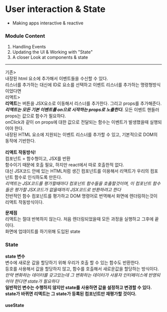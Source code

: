 # User interaction & State
- Making apps interactive & reactive

### Module Content
1. Handling Events
2. Updating the UI & Working with "State"
3. A closer Look at components & state
---------------------------------------------
기존> <br> 
내장된 html 요소에 추가해서 이벤트들을 수신할 수 있다.<br>
리스너를 추가하는 대신에 ID로 요소를 선택하고 이벤트 리스너를 추가하는 명령형방식이었다면<br>
리액트> <br>
**리액트**는 버튼을 JSX요소로 이동해서 리스너를 추가한다. 그리고 props를 추가해준다. <br>
***리액트는 모든 기본 이벤트를 on으로 시작하는 props로 노출한다.***
모든 이벤트 핸들러 props는 값으로 함수가 필요하다. <br>
onClick과 같이 on props에 대한 값으로 전달되는 함수는 이벤트가 발생했을때 실행되어야 한다. <br>
내장된 HTML 요소에 지원되는 이벤트 리스너를 추가할 수 있고, 기본적으로 DOM의 동작에 기반한다.<br>
<br>
**리액트 작동방식!**<Br> 
컴포넌트 = 함수형이고, JSX를 반환<br>
함수이기 때문에 호출 필요, 하지만 react에서 따로 호출한적 없다. <br>
대신 JSX코드 안에 있는 HTML처럼 생긴 컴포넌트를 이용해서 리액트가 우리의 컴포넌트 함수로 인식하도록 만든다. <br>
_리액트는 JSX코드를 평가할때마다 컴포넌트 함수들을 호출할것이며, 이 컴포넌트 함수들은 평가할 JSX코드가 없을때까지 JSX코드로 반환하려고 한다_<br>
전반적인 함수 컴포넌트를 평가하고 DOM 명령어로 번역해서 화면에 렌더링하는것이 리액트 작동방식이다.<br>

**문제점**<br>
리액트는 절대 반복하지 않는다. 처음 렌더링되었을때 모든 과정을 실행하고 그후에 끝이다.<br>
화면에 업데이트를 하기위해 도입된 state 

### State 
**state 변수**<br>
변수에 새로운 값을 할당하기 위해 우리가 호출 할 수 있는 함수도 반환한다.<br>
등호를 사용해서 값을 할당하지 않고, 함수를 호출해서 새로운값을 할당하는 방식이다.<br>
_만약 변화하는 데이터를 갖고있는데 그 변화하는 데이터가 사용자 인터페이스에 반영되어야 한다면 state가 필요하다_<br>
**일반적인 변수는 수행하지 않지만 state를 사용하면 값을 설정하고 변경할 수 있다. <br>
state가 바뀌면 리액트는 그 state가 등록된 컴포넌트만 재평가할 것이다.**<br>

#### useState


